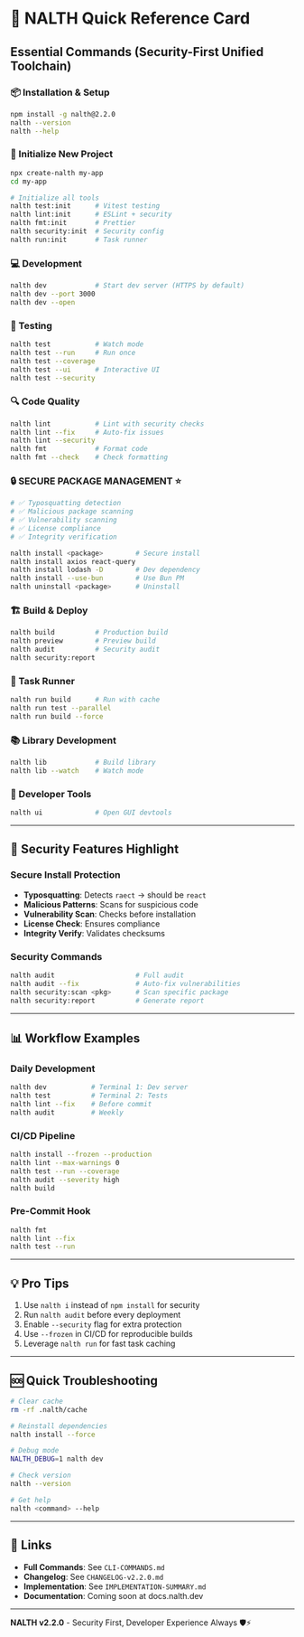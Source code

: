 # 🚀 NALTH Quick Reference Card

## Essential Commands (Security-First Unified Toolchain)

### 📦 Installation & Setup
```bash
npm install -g nalth@2.2.0
nalth --version
nalth --help
```

### 🔧 Initialize New Project
```bash
npx create-nalth my-app
cd my-app

# Initialize all tools
nalth test:init      # Vitest testing
nalth lint:init      # ESLint + security
nalth fmt:init       # Prettier
nalth security:init  # Security config
nalth run:init       # Task runner
```

### 💻 Development
```bash
nalth dev            # Start dev server (HTTPS by default)
nalth dev --port 3000
nalth dev --open
```

### 🧪 Testing
```bash
nalth test           # Watch mode
nalth test --run     # Run once
nalth test --coverage
nalth test --ui      # Interactive UI
nalth test --security
```

### 🔍 Code Quality
```bash
nalth lint           # Lint with security checks
nalth lint --fix     # Auto-fix issues
nalth lint --security
nalth fmt            # Format code
nalth fmt --check    # Check formatting
```

### 🔒 **SECURE PACKAGE MANAGEMENT** ⭐
```bash
# ✅ Typosquatting detection
# ✅ Malicious package scanning
# ✅ Vulnerability scanning
# ✅ License compliance
# ✅ Integrity verification

nalth install <package>        # Secure install
nalth install axios react-query
nalth install lodash -D        # Dev dependency
nalth install --use-bun        # Use Bun PM
nalth uninstall <package>      # Uninstall
```

### 🏗️ Build & Deploy
```bash
nalth build          # Production build
nalth preview        # Preview build
nalth audit          # Security audit
nalth security:report
```

### 🚀 Task Runner
```bash
nalth run build      # Run with cache
nalth run test --parallel
nalth run build --force
```

### 📚 Library Development
```bash
nalth lib            # Build library
nalth lib --watch    # Watch mode
```

### 🎨 Developer Tools
```bash
nalth ui             # Open GUI devtools
```

---

## 🔐 Security Features Highlight

### Secure Install Protection
- **Typosquatting**: Detects `raect` → should be `react`
- **Malicious Patterns**: Scans for suspicious code
- **Vulnerability Scan**: Checks before installation
- **License Check**: Ensures compliance
- **Integrity Verify**: Validates checksums

### Security Commands
```bash
nalth audit                    # Full audit
nalth audit --fix              # Auto-fix vulnerabilities
nalth security:scan <pkg>      # Scan specific package
nalth security:report          # Generate report
```

---

## 📊 Workflow Examples

### Daily Development
```bash
nalth dev           # Terminal 1: Dev server
nalth test          # Terminal 2: Tests
nalth lint --fix    # Before commit
nalth audit         # Weekly
```

### CI/CD Pipeline
```bash
nalth install --frozen --production
nalth lint --max-warnings 0
nalth test --run --coverage
nalth audit --severity high
nalth build
```

### Pre-Commit Hook
```bash
nalth fmt
nalth lint --fix
nalth test --run
```

---

## 💡 Pro Tips

1. Use `nalth i` instead of `npm install` for security
2. Run `nalth audit` before every deployment
3. Enable `--security` flag for extra protection
4. Use `--frozen` in CI/CD for reproducible builds
5. Leverage `nalth run` for fast task caching

---

## 🆘 Quick Troubleshooting

```bash
# Clear cache
rm -rf .nalth/cache

# Reinstall dependencies
nalth install --force

# Debug mode
NALTH_DEBUG=1 nalth dev

# Check version
nalth --version

# Get help
nalth <command> --help
```

---

## 🔗 Links

- **Full Commands**: See `CLI-COMMANDS.md`
- **Changelog**: See `CHANGELOG-v2.2.0.md`
- **Implementation**: See `IMPLEMENTATION-SUMMARY.md`
- **Documentation**: Coming soon at docs.nalth.dev

---

**NALTH v2.2.0** - Security First, Developer Experience Always 🛡️⚡
